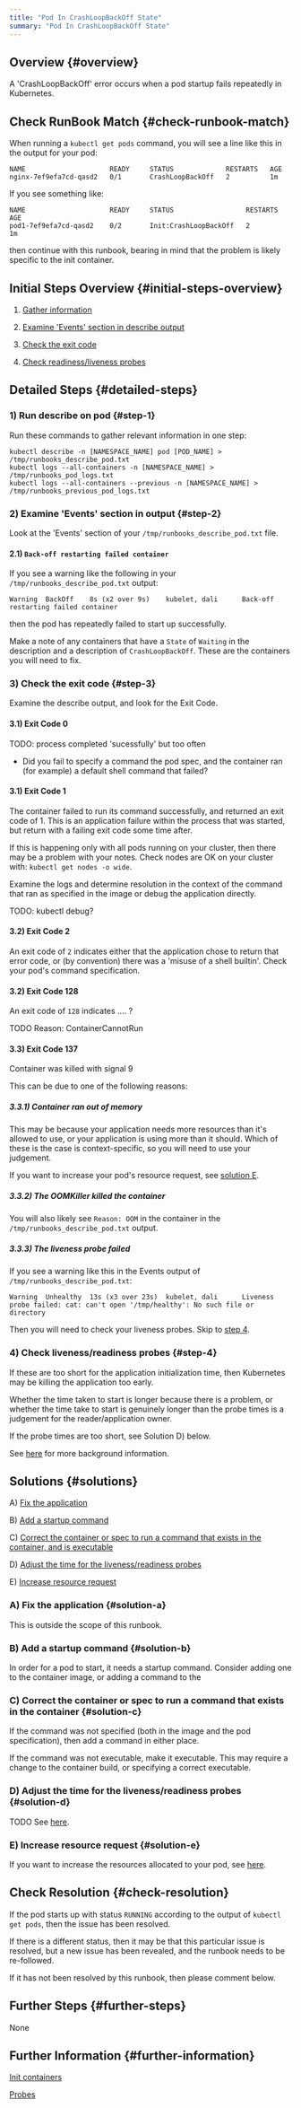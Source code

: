 ```yaml
---
title: "Pod In CrashLoopBackOff State"
summary: "Pod In CrashLoopBackOff State"
---
```


## Overview {#overview}

A 'CrashLoopBackOff' error occurs when a pod startup fails repeatedly in Kubernetes.

## Check RunBook Match {#check-runbook-match}

When running a `kubectl get pods` command, you will see a line like this in the output for your pod:

```
NAME                     READY     STATUS             RESTARTS   AGE
nginx-7ef9efa7cd-qasd2   0/1       CrashLoopBackOff   2          1m
```

If you see something like:

```
NAME                     READY     STATUS                  RESTARTS   AGE
pod1-7ef9efa7cd-qasd2    0/2       Init:CrashLoopBackOff   2          1m
```

then continue with this runbook, bearing in mind that the problem is likely specific to the init container.

## Initial Steps Overview {#initial-steps-overview}

1) [Gather information](#step-1)

2) [Examine 'Events' section in describe output](#step-2)

3) [Check the exit code](#step-3)

4) [Check readiness/liveness probes](#step-4)

## Detailed Steps {#detailed-steps}

### 1) Run describe on pod {#step-1}

Run these commands to gather relevant information in one step:

```
kubectl describe -n [NAMESPACE_NAME] pod [POD_NAME] > /tmp/runbooks_describe_pod.txt
kubectl logs --all-containers -n [NAMESPACE_NAME] > /tmp/runbooks_pod_logs.txt
kubectl logs --all-containers --previous -n [NAMESPACE_NAME] > /tmp/runbooks_previous_pod_logs.txt
```

### 2) Examine 'Events' section in output {#step-2}

Look at the 'Events' section of your `/tmp/runbooks_describe_pod.txt` file.

#### 2.1) `Back-off restarting failed container`

If you see a warning like the following in your `/tmp/runbooks_describe_pod.txt` output:

```
Warning  BackOff    8s (x2 over 9s)    kubelet, dali      Back-off restarting failed container
```

then the pod has repeatedly failed to start up successfully.

Make a note of any containers that have a `State` of `Waiting` in the description and a description of `CrashLoopBackOff`. These are the containers you will need to fix.

### 3) Check the exit code {#step-3}

Examine the describe output, and look for the Exit Code.

#### 3.1) Exit Code 0

TODO: process completed 'sucessfully' but too often

- Did you fail to specify a command the pod spec, and the container ran (for example) a default shell command that failed?

#### 3.1) Exit Code 1

The container failed to run its command successfully, and returned an exit code of 1. This is an application failure within the process that was started, but return with a failing exit code some time after.

If this is happening only with all pods running on your cluster, then there may be a problem with your notes. Check nodes are OK on your cluster with: `kubectl get nodes -o wide`.

Examine the logs and determine resolution in the context of the command that ran as specified in the image or debug the application directly.

TODO: kubectl debug?

#### 3.2) Exit Code 2

An exit code of `2` indicates either that the application chose to return that error code, or (by convention) there was a 'misuse of a shell builtin'. Check your pod's command specification.

#### 3.2) Exit Code 128

An exit code of `128` indicates .... ?

TODO Reason: ContainerCannotRun

#### 3.3) Exit Code 137

Container was killed with signal 9

This can be due to one of the following reasons:

##### 3.3.1) Container ran out of memory

This may be because your application needs more resources than it's allowed to use, or your application is using more than it should. Which of these is the case is context-specific, so you will need to use your judgement.

If you want to increase your pod's resource request, see [solution E](#solution-e).

##### 3.3.2) The OOMKiller killed the container

You will also likely see `Reason: OOM` in the container in the `/tmp/runbooks_describe_pod.txt` output.

##### 3.3.3) The liveness probe failed

If you see a warning like this in the Events output of `/tmp/runbooks_describe_pod.txt`:

```
Warning  Unhealthy  13s (x3 over 23s)  kubelet, dali      Liveness probe failed: cat: can't open '/tmp/healthy': No such file or directory
```

Then you will need to check your liveness probes. Skip to [step 4](#step-4).

### 4) Check liveness/readiness probes {#step-4}

If these are too short for the application initialization time, then Kubernetes may be killing the application too early.

Whether the time taken to start is longer because there is a problem, or whether the time take to start is genuinely longer than the probe times is a judgement for the reader/application owner.

If the probe times are too short, see Solution D) below.

See [here](https://kubernetes.io/docs/tasks/configure-pod-container/configure-liveness-readiness-startup-probes/) for more background information.

## Solutions {#solutions}

A) [Fix the application](#solution-a)

B) [Add a startup command](#solution-b)

C) [Correct the container or spec to run a command that exists in the container, and is executable](#solution-c)

D) [Adjust the time for the liveness/readiness probes](#solution-d)

E) [Increase resource request](#solution-e)

### A) Fix the application {#solution-a}

This is outside the scope of this runbook.

### B) Add a startup command {#solution-b}

In order for a pod to start, it needs a startup command. Consider adding one to the container image, or adding a command to the

### C) Correct the container or spec to run a command that exists in the container {#solution-c}

If the command was not specified (both in the image and the pod specification), then add a command in either place.

If the command was not executable, make it executable. This may require a change to the container build, or specifying a correct executable.

### D) Adjust the time for the liveness/readiness probes {#solution-d}

TODO
See [here](https://kubernetes.io/docs/tasks/configure-pod-container/configure-liveness-readiness-startup-probes/#define-readiness-probes).

### E) Increase resource request {#solution-e}

If you want to increase the resources allocated to your pod, see [here](https://kubernetes.io/docs/tasks/configure-pod-container/).

## Check Resolution {#check-resolution}

If the pod starts up with status `RUNNING` according to the output of `kubectl get pods`, then the issue has been resolved.

If there is a different status, then it may be that this particular issue is resolved, but a new issue has been revealed, and the runbook needs to be re-followed.

If it has not been resolved by this runbook, then please comment below.

## Further Steps {#further-steps}

None

## Further Information {#further-information}

[Init containers](https://kubernetes.io/docs/concepts/workloads/pods/init-containers/)

[Probes](https://kubernetes.io/docs/tasks/configure-pod-container/configure-liveness-readiness-startup-probes/#define-readiness-probes)

[//]: # (REFERENCED DOCS)
[//]: # (https://aws.amazon.com/premiumsupport/knowledge-center/eks-pod-status-troubleshooting/ DONE)
[//]: # (https://dev.to/wingkwong/how-to-debug-crashloopbackoff-when-starting-a-pod-in-kubernetes-4i07 DONE)
[//]: # (https://github.com/kubernetes/kubernetes/issues/76619 DONE)
[//]: # (https://github.com/rancher/k3s/issues/1019 DONE)
[//]: # (https://managedkube.com/kubernetes/pod/failure/crashloopbackoff/k8sbot/troubleshooting/2019/02/12/pod-failure-crashloopbackoff.html DONE)
[//]: # (https://stackoverflow.com/questions/41604499/my-kubernetes-pods-keep-crashing-with-crashloopbackoff-but-i-cant-find-any-lo DONE)
[//]: # (https://sysdig.com/blog/debug-kubernetes-crashloopbackoff/ DONE)
[//]: # (https://www.krenger.ch/blog/crashloopbackoff-and-how-to-fix-it/ DONE)
[//]: # ()
